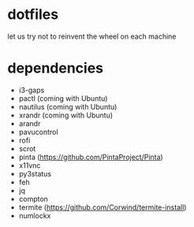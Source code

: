 # dotfiles
let us try not to reinvent the wheel on each machine

# dependencies
* i3-gaps
* pactl       (coming with Ubuntu)
* nautilus    (coming with Ubuntu)
* xrandr      (coming with Ubuntu)
* arandr
* pavucontrol
* rofi
* scrot
* pinta       (https://github.com/PintaProject/Pinta)
* x11vnc
* py3status
* feh
* jq
* compton
* termite     (https://github.com/Corwind/termite-install)
* numlockx

